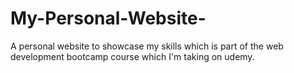 # My-Personal-Website-
A personal website to showcase my skills which is part of the web development bootcamp course which I'm taking on udemy.
